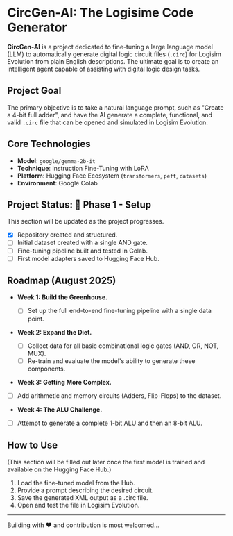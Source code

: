 # CircGen-AI: The Logisime Code Generator

**CircGen-AI** is a project dedicated to fine-tuning a large language model (LLM) to automatically generate digital logic circuit files (`.circ`) for Logisim Evolution from plain English descriptions. The ultimate goal is to create an intelligent agent capable of assisting with digital logic design tasks.

## Project Goal

The primary objective is to take a natural language prompt, such as "Create a 4-bit full adder", and have the AI generate a complete, functional, and valid `.circ` file that can be opened and simulated in Logisim Evolution.

## Core Technologies

- **Model**: `google/gemma-2b-it`
- **Technique**: Instruction Fine-Tuning with LoRA
- **Platform**: Hugging Face Ecosystem (`transformers`, `peft`, `datasets`)
- **Environment**: Google Colab

## Project Status: 🚀 Phase 1 - Setup

This section will be updated as the project progresses.

- [x] Repository created and structured.
- [ ] Initial dataset created with a single AND gate.
- [ ] Fine-tuning pipeline built and tested in Colab.
- [ ] First model adapters saved to Hugging Face Hub.

## Roadmap (August 2025)

- **Week 1: Build the Greenhouse.**

  - [ ] Set up the full end-to-end fine-tuning pipeline with a single data point.

- **Week 2: Expand the Diet.**

  - [ ] Collect data for all basic combinational logic gates (AND, OR, NOT, MUX).
  - [ ] Re-train and evaluate the model's ability to generate these components.

- **Week 3: Getting More Complex.**

- [ ] Add arithmetic and memory circuits (Adders, Flip-Flops) to the dataset.

- **Week 4: The ALU Challenge.**

- [ ] Attempt to generate a complete 1-bit ALU and then an 8-bit ALU.

## How to Use

(This section will be filled out later once the first model is trained and available on the Hugging Face Hub.)

1. Load the fine-tuned model from the Hub.
2. Provide a prompt describing the desired circuit.
3. Save the generated XML output as a .circ file.
4. Open and test the file in Logisim Evolution.

---
Building with ❤️ and contribution is most welcomed...
